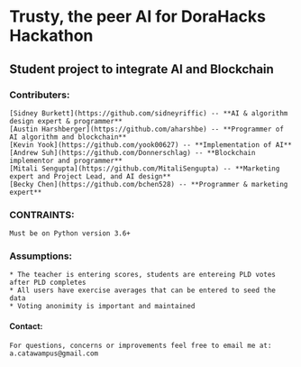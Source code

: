 # Trusty, the peer AI for DoraHacks Hackathon
## Student project to integrate AI and Blockchain
### Contributers:
    [Sidney Burkett](https://github.com/sidneyriffic) -- **AI & algorithm design expert & programmer**
    [Austin Harshberger](https://github.com/aharshbe) -- **Programmer of AI algorithm and blockchain**  
    [Kevin Yook](https://github.com/yook00627) -- **Implementation of AI**
    [Andrew Suh](https://github.com/Donnerschlag) -- **Blockchain implementor and programmer**
    [Mitali Sengupta](https://github.com/MitaliSengupta) -- **Marketing expert and Project Lead, and AI design**
    [Becky Chen](https://github.com/bchen528) -- **Programmer & marketing expert**

### CONTRAINTS:
    Must be on Python version 3.6+

### Assumptions:
    * The teacher is entering scores, students are entereing PLD votes after PLD completes 
    * All users have exercise averages that can be entered to seed the data
    * Voting anonimity is important and maintained

#### Contact:
    For questions, concerns or improvements feel free to email me at:
    a.catawampus@gmail.com

